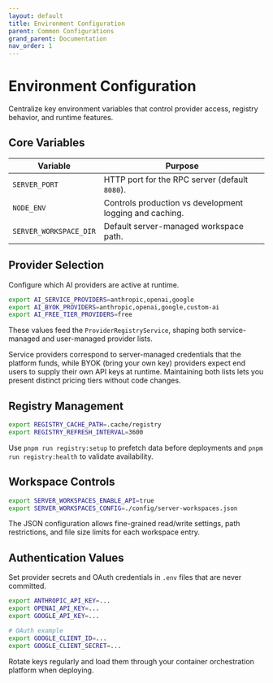 ```yaml
---
layout: default
title: Environment Configuration
parent: Common Configurations
grand_parent: Documentation
nav_order: 1
---
```


# Environment Configuration

Centralize key environment variables that control provider access, registry behavior, and runtime features.

## Core Variables

| Variable | Purpose |
| --- | --- |
| `SERVER_PORT` | HTTP port for the RPC server (default `8080`). |
| `NODE_ENV` | Controls production vs development logging and caching. |
| `SERVER_WORKSPACE_DIR` | Default server-managed workspace path. |

## Provider Selection

Configure which AI providers are active at runtime.

```bash
export AI_SERVICE_PROVIDERS=anthropic,openai,google
export AI_BYOK_PROVIDERS=anthropic,openai,google,custom-ai
export AI_FREE_TIER_PROVIDERS=free
```

These values feed the `ProviderRegistryService`, shaping both service-managed and user-managed provider lists.

Service providers correspond to server-managed credentials that the platform funds, while BYOK (bring your own key) providers expect end users to supply their own API keys at runtime. Maintaining both lists lets you present distinct pricing tiers without code changes.

## Registry Management

```bash
export REGISTRY_CACHE_PATH=.cache/registry
export REGISTRY_REFRESH_INTERVAL=3600
```

Use `pnpm run registry:setup` to prefetch data before deployments and `pnpm run registry:health` to validate availability.

## Workspace Controls

```bash
export SERVER_WORKSPACES_ENABLE_API=true
export SERVER_WORKSPACES_CONFIG=./config/server-workspaces.json
```

The JSON configuration allows fine-grained read/write settings, path restrictions, and file size limits for each workspace entry.

## Authentication Values

Set provider secrets and OAuth credentials in `.env` files that are never committed.

```bash
export ANTHROPIC_API_KEY=...
export OPENAI_API_KEY=...
export GOOGLE_API_KEY=...

# OAuth example
export GOOGLE_CLIENT_ID=...
export GOOGLE_CLIENT_SECRET=...
```

Rotate keys regularly and load them through your container orchestration platform when deploying.
